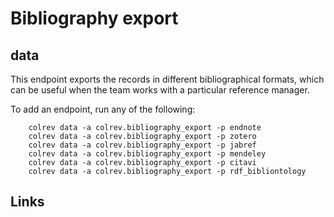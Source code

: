 # Bibliography export


## data

This endpoint exports the records in different bibliographical formats, which can be useful when the team works with a particular reference manager.

To add an endpoint, run any of the following:

```
    colrev data -a colrev.bibliography_export -p endnote
    colrev data -a colrev.bibliography_export -p zotero
    colrev data -a colrev.bibliography_export -p jabref
    colrev data -a colrev.bibliography_export -p mendeley
    colrev data -a colrev.bibliography_export -p citavi
    colrev data -a colrev.bibliography_export -p rdf_bibliontology
```

## Links
